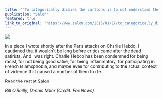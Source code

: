 ```yaml
---
title: "“To categorically dismiss the cartoons is to not understand them in context”"
publication: "Salon"
featured: true
link_to_original: "https://www.salon.com/2015/01/17/to_categorically_dismiss_the_cartoons_is_to_not_understand_them_in_context/#"
---
```

![](/assets/img/oreilly_miller.jpg)

In a piece I wrote shortly after the Paris attacks on Charlie Hebdo, I cautioned that it wouldn’t be long before critics came after the dead satirists. And I was right. Charlie Hebdo has been condemned for being racist, for not being good satire, for being inflammatory, for participating in French Islamophobia, and maybe even for contributing to the actual context of violence that caused a number of them to die.

Read the rest at [Salon](https://www.salon.com/2015/01/17/to_categorically_dismiss_the_cartoons_is_to_not_understand_them_in_context/#)

_Bill O'Reilly, Dennis Miller (Credit: Fox News)_
